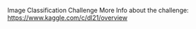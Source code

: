 Image Classification Challenge
More Info about the challenge: https://www.kaggle.com/c/dl21/overview
